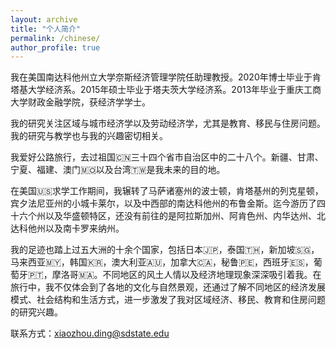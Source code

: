 ```yaml
---
layout: archive
title: "个人简介"
permalink: /chinese/
author_profile: true
---
```


我在美国南达科他州立大学奈斯经济管理学院任助理教授。2020年博士毕业于肯塔基大学经济系。2015年硕士毕业于塔夫茨大学经济系。2013年毕业于重庆工商大学财政金融学院，获经济学学士。

我的研究关注区域与城市经济学以及劳动经济学，尤其是教育、移民与住房问题。我的研究与教学也与我的兴趣密切相关。

我爱好公路旅行，去过祖国🇨🇳三十四个省市自治区中的二十八个。新疆、甘肃、宁夏、福建、澳门🇲🇴以及台湾🇹🇼是我未来的目的地。

在美国🇺🇸求学工作期间，我辗转了马萨诸塞州的波士顿，肯塔基州的列克星顿，宾夕法尼亚州的小城卡莱尔，以及中西部的南达科他州的布鲁金斯。迄今游历了四十六个州以及华盛顿特区，还没有前往的是阿拉斯加州、阿肯色州、内华达州、北达科他州以及南卡罗来纳州。

我的足迹也踏上过五大洲的十余个国家，包括日本🇯🇵，泰国🇹🇭，新加坡🇸🇬，马来西亚🇲🇾，韩国🇰🇷，澳大利亚🇦🇺，加拿大🇨🇦，秘鲁🇵🇪，西班牙🇪🇸，葡萄牙🇵🇹，摩洛哥🇲🇦。不同地区的风土人情以及经济地理现象深深吸引着我。在旅行中，我不仅体会到了各地的文化与自然景观，还通过了解不同地区的经济发展模式、社会结构和生活方式，进一步激发了我对区域经济、移民、教育和住房问题的研究兴趣。

联系方式：xiaozhou.ding@sdstate.edu